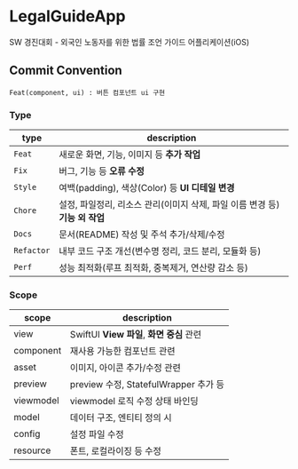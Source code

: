 # LegalGuideApp
SW 경진대회 - 외국인 노동자를 위한 법률 조언 가이드 어플리케이션(iOS)

## Commit Convention

`Feat(component, ui) : 버튼 컴포넌트 ui 구현`

### Type 
|**type**|**description**|
|--|--|
| `Feat` | 새로운 화면, 기능, 이미지 등 **추가 작업** |
| `Fix` | 버그, 기능 등 **오류 수정** |
| `Style` | 여백(padding), 색상(Color) 등 **UI 디테일 변경** |
| `Chore` | 설정, 파일정리, 리소스 관리(이미지 삭제, 파일 이름 변경 등) **기능 외 작업** |
| `Docs` | 문서(README) 작성 및 주석 추가/삭제/수정 |
| `Refactor` | 내부 코드 구조 개선(변수명 정리, 코드 분리, 모듈화 등) |
| `Perf` | 성능 최적화(루프 최적화, 중복제거, 연산량 감소 등) |

### Scope 
|**scope**|**description**|
|--|--|
| view | SwiftUI **View 파일**, **화면 중심** 관련 |
| component | 재사용 가능한 컴포넌트 관련 |
| asset | 이미지, 아이콘 추가/수정 관련 |
| preview | preview 수정, StatefulWrapper 추가 등 |
| viewmodel | viewmodel 로직 수정 상태 바인딩 |
| model | 데이터 구조, 엔티티 정의 시 |
| config | 설정 파일 수정 |
| resource | 폰트, 로컬라이징 등 수정 |
